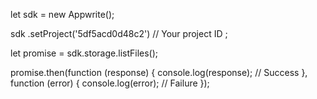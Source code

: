 let sdk = new Appwrite();

sdk
    .setProject('5df5acd0d48c2') // Your project ID
;

let promise = sdk.storage.listFiles();

promise.then(function (response) {
    console.log(response); // Success
}, function (error) {
    console.log(error); // Failure
});